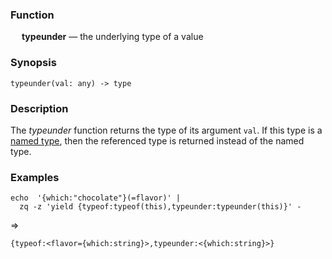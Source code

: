 ### Function

&emsp; **typeunder** &mdash; the underlying type of a value

### Synopsis

```
typeunder(val: any) -> type
```

### Description

The _typeunder_ function returns the type of its argument `val`.  If this type is a
[named type](../../formats/zed.md#3-named-type), then the referenced type is
returned instead of the named type.

### Examples

```mdtest-command
echo  '{which:"chocolate"}(=flavor)' |
  zq -z 'yield {typeof:typeof(this),typeunder:typeunder(this)}' -
```
=>
```mdtest-output
{typeof:<flavor={which:string}>,typeunder:<{which:string}>}
```
